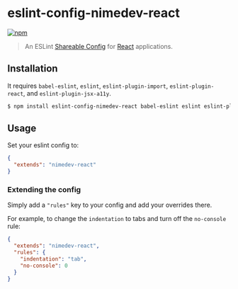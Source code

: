 # eslint-config-nimedev-react
[![npm][npm-image]][npm-url]

[npm-image]: https://img.shields.io/npm/v/eslint-config-nimedev-react.svg
[npm-url]: https://npmjs.org/package/eslint-config-nimedev-react

> An ESLint [Shareable Config](http://eslint.org/docs/developer-guide/shareable-configs) for [React](https://facebook.github.io/react/) applications.

## Installation

It requires `babel-eslint`, `eslint`, `eslint-plugin-import`, `eslint-plugin-react`, and `eslint-plugin-jsx-a11y`.

```sh
$ npm install eslint-config-nimedev-react babel-eslint eslint eslint-plugin-import eslint-plugin-react eslint-plugin-jsx-a11y
```

## Usage

Set your eslint config to:

```json
{
  "extends": "nimedev-react"
}
```

### Extending the config

Simply add a `"rules"` key to your config and add your overrides there.

For example, to change the `indentation` to tabs and turn off the `no-console` rule:


```json
{
  "extends": "nimedev-react",
  "rules": {
    "indentation": "tab",
    "no-console": 0
  }
}
```
